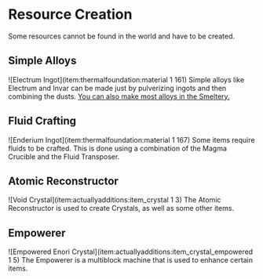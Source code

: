 # Resource Creation

Some resources cannot be found in the world and have to be created.

## Simple Alloys
![Electrum Ingot](item:thermalfoundation:material 1 161)
Simple alloys like Electrum and Invar can be made just by pulverizing ingots and then combining the dusts.
[You can also make most alloys in the Smeltery.](../../../../gear/tinkers_construct/smeltery/)

## Fluid Crafting
![Enderium Ingot](item:thermalfoundation:material 1 167)
Some items require fluids to be crafted. This is done using a combination of the Magma Crucible and the Fluid Transposer.

## Atomic Reconstructor
![Void Crystal](item:actuallyadditions:item_crystal 1 3)
The Atomic Reconstructor is used to create Crystals, as well as some other items.

## Empowerer
![Empowered Enori Crystal](item:actuallyadditions:item\_crystal\_empowered 1 5)
The Empowerer is a multiblock machine that is used to enhance certain items.